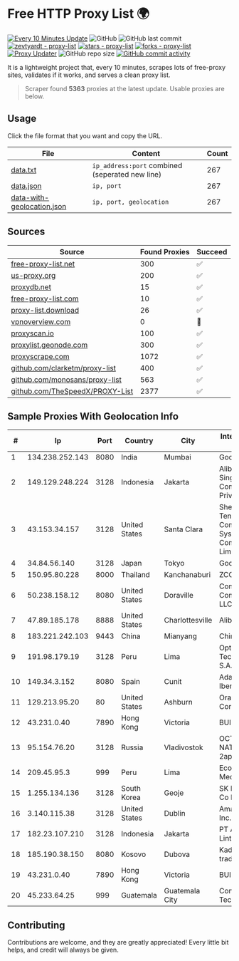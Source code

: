 
# Free HTTP Proxy List 🌍

[![Every 10 Minutes Update](https://github.com/mertguvencli/http-proxy-list/actions/workflows/main.yml/badge.svg?branch=main)](https://github.com/mertguvencli/http-proxy-list/actions/workflows/main.yml)
![GitHub](https://img.shields.io/github/license/mertguvencli/http-proxy-list)
![GitHub last commit](https://img.shields.io/github/last-commit/mertguvencli/http-proxy-list)
[![zevtyardt - proxy-list](https://img.shields.io/static/v1?label=zevtyardt&message=proxy-list&color=blue&logo=github)](https://github.com/zevtyardt/proxy-list "Go to GitHub repo")
[![stars - proxy-list](https://img.shields.io/github/stars/zevtyardt/proxy-list?style=social)](https://github.com/zevtyardt/proxy-list)
[![forks - proxy-list](https://img.shields.io/github/forks/zevtyardt/proxy-list?style=social)](https://github.com/zevtyardt/proxy-list)
[![Proxy Updater](https://github.com/zevtyardt/proxy-list/workflows/Proxy%20Updater/badge.svg)](https://github.com/zevtyardt/proxy-list/actions?query=workflow:"Proxy+Updater")
![GitHub repo size](https://img.shields.io/github/repo-size/zevtyardt/proxy-list)
[![GitHub commit activity](https://img.shields.io/github/commit-activity/m/zevtyardt/proxy-list?logo=commits)](https://github.com/zevtyardt/proxy-list/commits/main)

It is a lightweight project that, every 10 minutes, scrapes lots of free-proxy sites, validates if it works, and serves a clean proxy list.

> Scraper found **5363** proxies at the latest update. Usable proxies are below.

## Usage

Click the file format that you want and copy the URL.

|File|Content|Count|
|----|-------|-----|
|[data.txt](https://raw.githubusercontent.com/mertguvencli/http-proxy-list/main/proxy-list/data.txt)|`ip_address:port` combined (seperated new line)|267|
|[data.json](https://raw.githubusercontent.com/mertguvencli/http-proxy-list/main/proxy-list/data.json)|`ip, port`|267|
|[data-with-geolocation.json](https://raw.githubusercontent.com/mertguvencli/http-proxy-list/main/proxy-list/data-with-geolocation.json)|`ip, port, geolocation`|267|

## Sources

|Source|Found Proxies|Succeed|
|------|-------------|-------|
|[free-proxy-list.net](https://free-proxy-list.net)|300|✅|
|[us-proxy.org](https://www.us-proxy.org)|200|✅|
|[proxydb.net](http://proxydb.net)|15|✅|
|[free-proxy-list.com](https://free-proxy-list.com/?page=&port=&type%5B%5D=http&type%5B%5D=https&up_time=0&search=Search)|10|✅|
|[proxy-list.download](https://www.proxy-list.download/HTTP)|26|✅|
|[vpnoverview.com](https://vpnoverview.com/privacy/anonymous-browsing/free-proxy-servers)|0|🚫|
|[proxyscan.io](https://www.proxyscan.io)|100|✅|
|[proxylist.geonode.com](https://proxylist.geonode.com/api/proxy-list?limit=300&page=1&sort_by=lastChecked&sort_type=desc&protocols=http,https)|300|✅|
|[proxyscrape.com](https://api.proxyscrape.com/v2/?request=displayproxies&protocol=http&timeout=10000&country=all&ssl=all&anonymity=all)|1072|✅|
|[github.com/clarketm/proxy-list](https://raw.githubusercontent.com/clarketm/proxy-list/master/proxy-list-raw.txt)|400|✅|
|[github.com/monosans/proxy-list](https://raw.githubusercontent.com/monosans/proxy-list/main/proxies/http.txt)|563|✅|
|[github.com/TheSpeedX/PROXY-List](https://raw.githubusercontent.com/TheSpeedX/PROXY-List/master/http.txt)|2377|✅|


## Sample Proxies With Geolocation Info

|#|Ip|Port|Country|City|Internet Service Provider|
|-|--|----|-------|----|-------------------------|
|1|134.238.252.143|8080|India|Mumbai|Google LLC|
|2|149.129.248.224|3128|Indonesia|Jakarta|Alibaba.com Singapore E-Commerce Private Limited|
|3|43.153.34.157|3128|United States|Santa Clara|Shenzhen Tencent Computer Systems Company Limited|
|4|34.84.56.140|3128|Japan|Tokyo|Google LLC|
|5|150.95.80.228|8000|Thailand|Kanchanaburi|ZCOM|
|6|50.238.158.12|8080|United States|Doraville|Comcast Cable Communications, LLC|
|7|47.89.185.178|8888|United States|Charlottesville|Alibaba.com LLC|
|8|183.221.242.103|9443|China|Mianyang|China Mobile|
|9|191.98.179.19|3128|Peru|Lima|Optical Technologies S.A.C.|
|10|149.34.3.152|8080|Spain|Cunit|Adamo Telecom Iberia S.A.|
|11|129.213.95.20|80|United States|Ashburn|Oracle Corporation|
|12|43.231.0.40|7890|Hong Kong|Victoria|BUILDCLOUD|
|13|95.154.76.20|3128|Russia|Vladivostok|OCTOPUSNET-NAT-POOL13 2ap|
|14|209.45.95.3|999|Peru|Lima|Econocable Media SAC|
|15|1.255.134.136|3128|South Korea|Geoje|SK Broadband Co Ltd|
|16|3.140.115.38|3128|United States|Dublin|Amazon.com, Inc.|
|17|182.23.107.210|3128|Indonesia|Jakarta|PT Aplikanusa Lintasarta|
|18|185.190.38.150|8080|Kosovo|Dubova|Kadri Haxhiaj trading as "B.I."|
|19|43.231.0.40|7890|Hong Kong|Victoria|BUILDCLOUD|
|20|45.233.64.25|999|Guatemala|Guatemala City|Conectividad Y Tecnologia S.A.|



## Contributing

Contributions are welcome, and they are greatly appreciated! Every
little bit helps, and credit will always be given.

